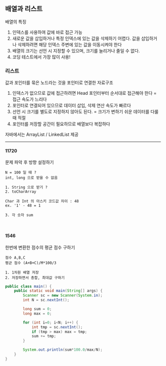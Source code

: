 ## 배열과 리스트

배열의 특징
1. 인덱스를 사용하여 값에 바로 접근 가능
2. 새로운 값을 삽입하거나 특정 인덱스에 있는 값을 삭제하기 어렵다. 값을 삽입하거나 삭제하려면 해당 인덱스 주변에 있는 값을 이동시켜야 한다
3. 배열의 크기는 선언 시 지정할 수 있으며, 크기를 늘리거나 줄일 수 없다.
4. 코딩 테스트에서 가장 많이 사용!


### 리스트  
값과 포인터를 묶은 노드라는 것을 포인터로 연결한 자료구조
1. 인덱스가 없으므로 값에 접근하려면 Head 포인터부터 순서대로 접근해야 한다 = 접근 속도가 느리다
2. 포인터로 연결되어 있으므로 데이터 삽입, 삭제 연산 속도가 빠르다
3. 선언 시 크기를 별도로 지정하지 않아도 된다. = 크기가 변하기 쉬운 데이터를 다룰 때 적절
4. 포인터를 저장할 공간이 필요하므로 배열보다 복잡하다

자바에서는 ArrayList / LinkedList 제공

---

#### 11720

문제 파악 후 방향 설정하기  

```text
N = 100 일 때 ?  
int, long 으로 받을 수 없음

1. String 으로 받기 ?
2. toCharArray

Char 과 Int 의 아스키 코드값 차이 : 48
ex. '1' - 48 = 1

3. 각 숫자 sum
```
<br>

#### 1546

한번에 변환한 점수의 평균 점수 구하기

```text
점수 A,B,C
평균 점수 (A+B+C)/M*100/3

1. 1차원 배열 저장
2. 저장하면서 총합, 최대값 구하기
```
```java
public class main() {
    public static void main(String[] args) {
        Scanner sc = new Scanner(System.in);
        int N = sc.nextInt();

        long sum = 0;
        long max = 0;

        for (int i=0; i<N; i++) {
            int tmp = sc.nextInt();
            if (tmp > max) max = tmp;
            sum += tmp;
        }

        System.out.println(sum*100.0/max/N);
    }
}
```